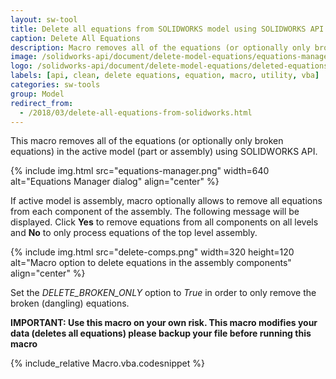 ```yaml
---
layout: sw-tool
title: Delete all equations from SOLIDWORKS model using SOLIDWORKS API
caption: Delete All Equations
description: Macro removes all of the equations (or optionally only broken equations) in the active model (part or assembly)
image: /solidworks-api/document/delete-model-equations/equations-manager.png
logo: /solidworks-api/document/delete-model-equations/deleted-equations.svg
labels: [api, clean, delete equations, equation, macro, utility, vba]
categories: sw-tools
group: Model
redirect_from:
  - /2018/03/delete-all-equations-from-solidworks.html
---
```

This macro removes all of the equations (or optionally only broken equations) in the active model (part or assembly) using SOLIDWORKS API.

{% include img.html src="equations-manager.png" width=640 alt="Equations Manager dialog" align="center" %}

If active model is assembly, macro optionally allows to remove all equations from each component of the assembly. The following message will be displayed. Click **Yes** to remove equations from all components on all levels and **No** to only process equations of the top level assembly.

{% include img.html src="delete-comps.png" width=320 height=120 alt="Macro option to delete equations in the assembly components" align="center" %}

Set the *DELETE_BROKEN_ONLY* option to *True* in order to only remove the broken (dangling) equations.

**IMPORTANT: Use this macro on your own risk. This macro modifies your data (deletes all equations) please backup your file before running this macro**

{% include_relative Macro.vba.codesnippet %}
